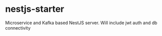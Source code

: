 # nestjs-starter
Microservice and Kafka based NestJS server. Will include jwt auth and db connectivity
